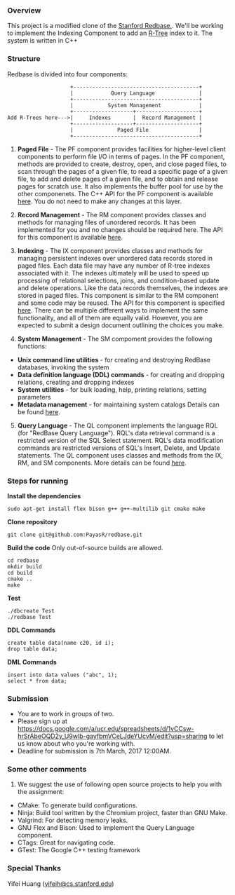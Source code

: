 ### Overview
This project is a modified clone of the [Stanford Redbase.](https://web.stanford.edu/class/cs346/2015/redbase.html). We'll be working to implement the Indexing Component to add an [R-Tree](http://dl.acm.org/citation.cfm?id=602266) index to it. The system is written in C++

### Structure
Redbase is divided into four components:

```
                    +----------------------------------------+
                    |            Query Language              | 
                    +----------------------------------------+
                    |           System Management            |
                    +-------------------+--------------------+
Add R-Trees here--->|     Indexes       |  Record Management |
                    +-------------------+--------------------+
                    |              Paged File                |
                    +----------------------------------------+
```
1. **Paged File** - The PF component provides facilities for higher-level client components to perform file I/O in terms of pages. In the PF component, methods are provided to create, destroy, open, and close paged files, to scan through the pages of a given file, to read a specific page of a given file, to add and delete pages of a given file, and to obtain and release pages for scratch use. It also implements the buffer pool for use by the other componenets. The C++ API for the PF component is available [here](https://web.stanford.edu/class/cs346/2015/redbase-pf.html). You do not need to make any changes at this layer.

2. **Record Management** -  The RM component provides classes and methods for managing files of unordered records.  It has been implemented for you and no changes should be required here. The API for this component is available [here](https://web.stanford.edu/class/cs346/2015/redbase-rm.html).  

3. **Indexing** - The IX component provides classes and methods for managing persistent indexes over unordered data records stored in paged files. Each data file may have any number of R-tree indexes associated with it. The indexes ultimately will be used to speed up processing of relational selections, joins, and condition-based update and delete operations. Like the data records themselves, the indexes are stored in paged files. This component is similar to the RM component and some code may be reused. The API for this component is specified [here](https://web.stanford.edu/class/cs346/2015/redbase-ix.html). There can be multiple different ways to implement the same functionality, and all of them are equally valid. However, you are expected to submit a design document outlining the choices you make.

4. **System Management** - The SM compoment provides the following functions:
  - __Unix command line utilities__ - for creating and destroying RedBase databases, invoking the system
  - __Data definition language (DDL) commands__ - for creating and dropping relations, creating and dropping indexes
  - __System utilities__ - for bulk loading, help, printing relations, setting parameters
  - __Metadata management__ - for maintaining system catalogs
  Details can be found [here](https://web.stanford.edu/class/cs346/2015/redbase-sm.html).
  
5. **Query Language** - The QL component implements the language RQL (for "RedBase Query Language"). RQL's data retrieval command is a restricted version of the SQL Select statement. RQL's data modification commands are restricted versions of SQL's Insert, Delete, and Update statements. The QL component uses classes and methods from the IX, RM, and SM components. More details can be found [here](https://web.stanford.edu/class/cs346/2015/redbase-ql.html).

### Steps for running

**Install the dependencies**

```sudo apt-get install flex bison g++ g++-multilib git cmake make ```


**Clone repository**

```git clone git@github.com:PayasR/redbase.git ```


**Build the code**
Only out-of-source builds are allowed.
```
cd redbase
mkdir build
cd build
cmake ..
make
```

**Test**

```
./dbcreate Test
./redbase Test
```

**DDL Commands**

```
create table data(name c20, id i);
drop table data;
```

**DML Commands**

```
insert into data values ("abc", 1);
select * from data;
```

### Submission
- You are to work in groups of two. 
- Please sign up at https://docs.google.com/a/ucr.edu/spreadsheets/d/1vCCsw-hrSrAbeOQD2y_U9wIb-gayfbmVCeLJdeYUcvM/edit?usp=sharing to let us know about who you're working with. 
- Deadline for submission is 7th March, 2017 12:00AM.

### Some other comments
1. We suggest the use of following open source projects to help you with the assignment:
- CMake: To generate build configurations.
- Ninja: Build tool written by the Chromium project, faster than GNU Make.
- Valgrind: For detecting memory leaks.
- GNU Flex and Bison: Used to implement the Query Language component.
- CTags: Great for navigating code.
- GTest: The Google C++ testing framework

### Special Thanks
Yifei Huang (yifeih@cs.stanford.edu)
